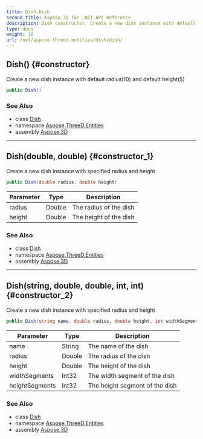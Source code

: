 ```yaml
---
title: Dish.Dish
second_title: Aspose.3D for .NET API Reference
description: Dish constructor. Create a new dish instance with default radius10 and default height5
type: docs
weight: 10
url: /net/aspose.threed.entities/dish/dish/
---
```

## Dish() {#constructor}

Create a new dish instance with default radius(10) and default height(5)

```csharp
public Dish()
```

### See Also

* class [Dish](../)
* namespace [Aspose.ThreeD.Entities](../../../aspose.threed.entities/)
* assembly [Aspose.3D](../../../)

---

## Dish(double, double) {#constructor_1}

Create a new dish instance with specified radius and height

```csharp
public Dish(double radius, double height)
```

| Parameter | Type | Description |
| --- | --- | --- |
| radius | Double | The radius of the dish |
| height | Double | The height of the dish |

### See Also

* class [Dish](../)
* namespace [Aspose.ThreeD.Entities](../../../aspose.threed.entities/)
* assembly [Aspose.3D](../../../)

---

## Dish(string, double, double, int, int) {#constructor_2}

Create a new dish instance with specified radius and height

```csharp
public Dish(string name, double radius, double height, int widthSegments, int heightSegments)
```

| Parameter | Type | Description |
| --- | --- | --- |
| name | String | The name of the dish |
| radius | Double | The radius of the dish |
| height | Double | The height of the dish |
| widthSegments | Int32 | The width segment of the dish |
| heightSegments | Int32 | The height segment of the dish |

### See Also

* class [Dish](../)
* namespace [Aspose.ThreeD.Entities](../../../aspose.threed.entities/)
* assembly [Aspose.3D](../../../)


